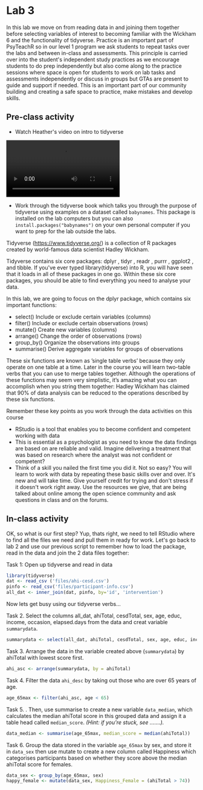 
# Lab 3
In this lab we move on from reading data in and joining them together before selecting variables of interest to becoming familiar with the Wickham 6 and the functionality of tidyverse. Practice is an important part of PsyTeachR so in our level 1 program we ask students to repeat tasks over the labs and between in-class and assessments. This principle is carried over into the student's independent study practices as we encourage students to do prep independently but also come along to the practice sessions where space is open for students to work on lab tasks and assessments independently or discuss in groups but GTAs are present to guide and support if needed. This is an important part of our community building and creating a safe space to practice, make mistakes and develop skills. 


## Pre-class activity
* Watch Heather's video on intro to tidyverse

![Heather's tidyverse video](images/tidyverse.mp4)

* Work through the tidyverse book which talks you through the purpose of tidyverse using examples on a dataset called `babynames`. This package is installed on the lab computers but you can also `install.packages("babynames")` on your own personal computer if you want to prep for the lab outside the labs. 

Tidyverse (https://www.tidyverse.org/) is a collection of R packages created by world-famous data scientist Hadley Wickham. 

Tidyverse contains six core packages:  dplyr , tidyr , readr ,  purrr ,  ggplot2 , and tibble. If you've ever typed library(tidyverse) into R, you will have seen that it loads in all of these packages in one go. Within these six core packages, you should be able to find everything you need to analyse your data. 

In this lab, we are going to focus on the dplyr package, which contains six important functions: 

* select() Include or exclude certain variables (columns)
* filter() Include or exclude certain observations (rows)
* mutate() Create new variables (columns)
* arrange() Change the order of observations (rows)
* group_by() Organize the observations into groups
* summarise() Derive aggregate variables for groups of observations

These six functions are known as ’single table verbs’ because they only operate on one table at a time. Later in the course you will learn two-table verbs that you can use to merge tables together. Although the operations of these functions may seem very simplistic, it’s amazing what you can accomplish when you string them together: Hadley Wickham has claimed that 90% of data analysis can be reduced to the operations described by these six functions. 

Remember these key points as you work through the data activities on this course

* RStudio is a tool that enables you to become confident and competent working with data
* This is essential as a psychologist as you need to know the data findings are based on are reliable and valid. Imagine delivering a treatment that was based on research where the analyst was not confident or competent?
* Think of a skill you nailed the first time you did it. Not so easy? You will learn to work with data by repeating these basic skills over and over. It's new and will take time. Give yourself credit for trying and don't stress if it doesn't work right away. Use the resources we give, that are being talked about online among the open science community and ask questions in class and on the forums. 


## In-class activity

OK, so what is our first step? Yup, thats right, we need to tell RStudio where to find all the files we need and pull them in ready for work. Let's go back to lab 2 and use our previous script to remember how to load the package, read in the data and join the 2 data files together:

Task 1: Open up tidyverse and read in data


```r
library(tidyverse)
dat <- read_csv ('files/ahi-cesd.csv')
pinfo <- read_csv('files/participant-info.csv')
all_dat <- inner_join(dat, pinfo, by='id', 'intervention')
```

Now lets get busy using our tidyverse verbs...

Task 2. Select the columns all_dat, ahiTotal, cesdTotal, sex, age, educ, income, occasion, elapsed.days from the data and creat variable ```summarydata```. 

```r
summarydata <- select(all_dat, ahiTotal, cesdTotal, sex, age, educ, income, occasion, elapsed.days)
```

Task 3. Arrange the data in the variable created above (```summarydata```) by ahiTotal with lowest score first. 

```r
ahi_asc <- arrange(summarydata, by = ahiTotal)
```

Task 4. Filter the data ```ahi_desc``` by taking out those who are over 65 years of age.  

```r
age_65max <- filter(ahi_asc, age < 65)
```

Task 5. . 
Then, use summarise to create a new variable ```data_median```, which calculates the median ahiTotal score in this grouped data and assign it a table head called ```median_score```.
*(Hint: if you're stuck, see .......).*

```r
data_median <- summarise(age_65max, median_score = median(ahiTotal))
```

Task 6. Group the data stored in the variable ```age_65max``` by sex, and store it in ```data_sex``` then use mutate to create a new column called Happiness which categorises participants based on whether they score above the median ahiTotal score for females.

```r
data_sex <- group_by(age_65max, sex)
happy_female <- mutate(data_sex, Happiness_Female = (ahiTotal > 74))
```




